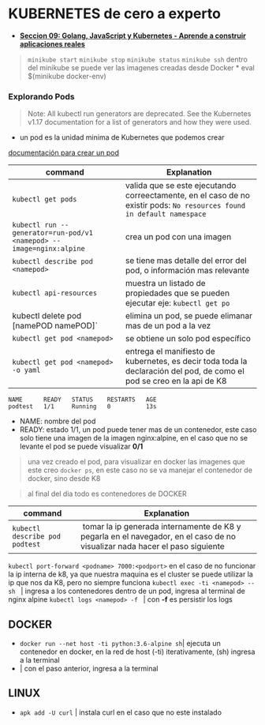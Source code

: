 # KUBERNETES de cero a experto


* [**Seccion 09: Golang, JavaScript y Kubernetes - Aprende a construir aplicaciones reales**](session9)

> `minikube start`
> `minikube stop`
> `minikube status`
> `minikube ssh` dentro del minikube se puede ver las imagenes creadas desde Docker
    *  eval $(minikube docker-env)



### Explorando Pods

> Note: All kubectl run generators are deprecated. See the Kubernetes v1.17 documentation for a list of generators and how they were used.

* un pod es la unidad minima de Kubernetes que podemos crear

[documentación para crear un pod](https://v1-17.docs.kubernetes.io/docs/reference/kubectl/conventions/#generators)

command  | Explanation 
------------- | -------------
`kubectl get pods` | valida que se este ejecutando correectamente, en el caso de no existir pods: `No resources found in default namespace`
`kubectl run --generator=run-pod/v1 <namepod> --image=nginx:alpine` | crea un pod con una imagen 
`kubectl describe pod <namepod>` | se tiene mas detalle del error del pod, o información mas relevante
`kubectl api-resources` | muestra un listado de propiedades que se pueden ejecutar eje: `kubectl get po `
kubectl delete pod [namePOD namePOD]` | elimina un pod, se puede elimanar mas de un pod a la vez  
`kubectl get pod <namepod>` | se obtiene un solo pod específico
`kubectl get pod <namepod> -o yaml` | entrega el manifiesto de kubernetes, es decir toda toda la declaración del pod, de como el pod se creo en la api de K8 

```Console
NAME      READY   STATUS    RESTARTS   AGE
podtest   1/1     Running   0          13s
```
*  NAME: nombre del pod
* READY: estado 1/1, un pod puede tener mas de un contenedor, este caso solo tiene una imagen de la imagen nginx:alpine, 
    en el caso que no se levante el pod se puede visualizar **0/1**


> una vez creado el pod, para visualizar en docker las imagenes que este creo `docker ps`, en este caso no se va manejar el contenedor de  docker, sino desde K8

>al final del dia todo es contenedores de DOCKER

command  | Explanation 
------------- | -------------
`kubectl describe pod podtest` | tomar la ip generada internamente de K8 y pegarla en el navegador, en el caso de no visualizar nada hacer el paso siguiente
`kubectl port-forward <podname> 7000:<podport>`  en el caso de no funcionar la ip interna de k8, ya que nuestra maquina es el cluster se puede utilizar la ip que nos da K8, pero no siempre funciona 
`kubectl exec -ti <namepod> -- sh ` | ingresa a los contenedores dentro de un pod, ingresa al terminal de nginx alpine
`kubectl logs <namepod> -f ` | con **-f** es persistir los logs

  

## DOCKER
* `docker run --net host -ti python:3.6-alpine sh`| ejecuta un contenedor en docker, en la red de host (-ti)  iterativamente, (sh) ingresa a la terminal
* | con el paso anterior, ingresa a la terminal 


## LINUX
* `apk add -U curl` | instala curl en el caso que no este instalado
